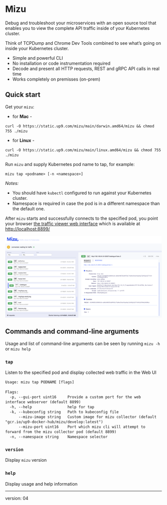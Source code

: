 # Mizu

Debug and troubleshoot your microservices with an open source tool that enables you to view the complete API traffic inside of your Kubernetes cluster. 

Think of TCPDump and Chrome Dev Tools combined to see what’s going on inside your Kubernetes cluster.

* Simple and powerful CLI
* No installation or code instrumentation required
* Decode and present all HTTP requests, REST and gRPC API calls in real time
* Works completely on premisses (on-prem)

## Quick start
Get your `mizu`:

- for **Mac** - 
```
curl -O https://static.up9.com/mizu/main/darwin.amd64/mizu && chmod 755 ./mizu
```

- for **Linux** - 
```
curl -O https://static.up9.com/mizu/main/linux.amd64/mizu && chmod 755 ./mizu
```


Run `mizu` and supply Kubernetes pod name to tap, for example:

```
mizu tap <podname> [-n <namespace>]
```

_Notes:_
- You should have `kubectl` configured to run against your Kubernetes cluster.
- Namespace is required in case the pod is in a different namespace than the default one.

After `mizu` starts and successfully connects to the specified pod, you point your browser [the traffic viewer web interface](http://localhost:8899/) which is available at [http://localhost:8899/](http://localhost:8899/) 

![Mizu Local Webapp](img/mizu-snapshot.png)

## Commands and command-line arguments
Usage and list of command-line arguments can be seen by running `mizu -h` or `mizu help`

### `tap`
Listen to the specified pod and display collected web traffic in the Web UI

```
Usage: mizu tap PODNAME [flags]

Flags:
  -p, --gui-port uint16     Provide a custom port for the web interface webserver (default 8899)
  -h, --help                help for tap
  -k, --kubeconfig string   Path to kubeconfig file
      --mizu-image string   Custom image for mizu collector (default "gcr.io/up9-docker-hub/mizu/develop:latest")
      --mizu-port uint16    Port which mizu cli will attempt to forward from the mizu collector pod (default 8899)
  -n, --namespace string    Namespace selector
```

### `version`
Display `mizu` version

### `help`
Display usage and help information

---
version: 04
